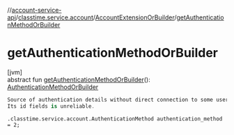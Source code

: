 //[account-service-api](../../../index.md)/[classtime.service.account](../index.md)/[AccountExtensionOrBuilder](index.md)/[getAuthenticationMethodOrBuilder](get-authentication-method-or-builder.md)

# getAuthenticationMethodOrBuilder

[jvm]\
abstract fun [getAuthenticationMethodOrBuilder](get-authentication-method-or-builder.md)(): [AuthenticationMethodOrBuilder](../-authentication-method-or-builder/index.md)

```kotlin
Source of authentication details without direct connection to some user account.
Its id fields is unreliable.

```
`.classtime.service.account.AuthenticationMethod authentication_method = 2;`
